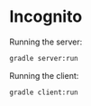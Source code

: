 # Incognito

Running the server:
```bash
gradle server:run
```

Running the client:
```bash
gradle client:run
``` 
